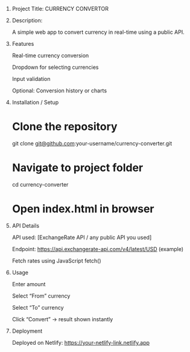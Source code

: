 1. Project Title:
    CURRENCY CONVERTOR

2. Description:

    A simple web app to convert currency in real-time using a public API.

3. Features

    Real-time currency conversion

    Dropdown for selecting currencies

    Input validation

    Optional: Conversion history or charts

4. Installation / Setup
    # Clone the repository
    git clone git@github.com:your-username/currency-converter.git

    # Navigate to project folder
    cd currency-converter

    # Open index.html in browser

5. API Details

    API used: [ExchangeRate API / any public API you used]

    Endpoint: https://api.exchangerate-api.com/v4/latest/USD (example)

    Fetch rates using JavaScript fetch()

6. Usage

    Enter amount

    Select “From” currency

    Select “To” currency

    Click “Convert” → result shown instantly

7. Deployment

    Deployed on Netlify: https://your-netlify-link.netlify.app
